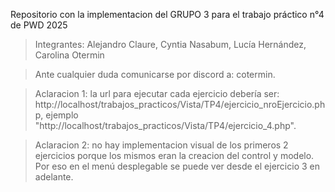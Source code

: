 Repositorio con la implementacion del GRUPO 3 para el trabajo práctico n°4 de PWD 2025

>Integrantes:
    Alejandro Claure,
    Cyntia Nasabum,
    Lucía Hernández,
    Carolina Otermin

>Ante cualquier duda comunicarse por discord a: cotermin.

>Aclaracion 1: la url para ejecutar cada ejercicio debería ser: http://localhost/trabajos_practicos/Vista/TP4/ejercicio_nroEjercicio.php, ejemplo "http://localhost/trabajos_practicos/Vista/TP4/ejercicio_4.php".

>Aclaracion 2: no hay implementacion visual de los primeros 2 ejercicios porque los mismos eran la creacion del control y modelo. Por eso en el menú desplegable se puede ver desde el ejercicio 3 en adelante.
